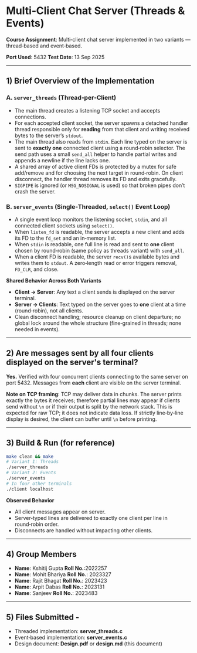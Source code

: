 # Multi‑Client Chat Server (Threads & Events)

**Course Assignment**: Multi‑client chat server implemented in two variants — thread‑based and event‑based.

**Port Used**: 5432
**Test Date**: 13 Sep 2025

---

## 1) Brief Overview of the Implementation

### A. `server_threads` (Thread‑per‑Client)

* The main thread creates a listening TCP socket and accepts connections.
* For each accepted client socket, the server spawns a detached handler thread responsible only for **reading** from that client and writing received bytes to the server’s `stdout`.
* The main thread also reads from `stdin`. Each line typed on the server is sent to **exactly one** connected client using a round‑robin selector. The send path uses a small `send_all` helper to handle partial writes and appends a newline if the line lacks one.
* A shared array of active client FDs is protected by a mutex for safe add/remove and for choosing the next target in round‑robin. On client disconnect, the handler thread removes its FD and exits gracefully.
* `SIGPIPE` is ignored (or `MSG_NOSIGNAL` is used) so that broken pipes don’t crash the server.

### B. `server_events` (Single‑Threaded, `select()` Event Loop)

* A single event loop monitors the listening socket, `stdin`, and all connected client sockets using `select()`.
* When `listen_fd` is readable, the server accepts a new client and adds its FD to the `fd_set` and an in‑memory list.
* When `stdin` is readable, one full line is read and sent to **one** client chosen by round‑robin (same policy as threads variant) with `send_all`.
* When a client FD is readable, the server `recv()`s available bytes and writes them to `stdout`. A zero‑length read or error triggers removal, `FD_CLR`, and close.

**Shared Behavior Across Both Variants**

* **Client → Server**: Any text a client sends is displayed on the server terminal.
* **Server → Clients**: Text typed on the server goes to **one** client at a time (round‑robin), not all clients.
* Clean disconnect handling; resource cleanup on client departure; no global lock around the whole structure (fine‑grained in threads; none needed in events).

---

## 2) Are messages sent by all four clients displayed on the server's terminal?

**Yes.** Verified with four concurrent clients connecting to the same server on port 5432. Messages from **each** client are visible on the server terminal.

**Note on TCP framing**: TCP may deliver data in chunks. The server prints exactly the bytes it receives; therefore partial lines may appear if clients send without `\n` or if their output is split by the network stack. This is expected for raw TCP; it does not indicate data loss. If strictly line‑by‑line display is desired, the client can buffer until `\n` before printing.

---

## 3) Build & Run (for reference)

```bash
make clean && make
# Variant 1: Threads
./server_threads
# Variant 2: Events
./server_events
# In four other terminals
./client localhost
```

**Observed Behavior**

* All client messages appear on server.
* Server‑typed lines are delivered to exactly one client per line in round‑robin order.
* Disconnects are handled without impacting other clients.

---

## 4) Group Members

* **Name**: Kshitij Gupta
  **Roll No.**:2022257
* **Name**: Mohit Bhariya
  **Roll No.**: 2023327
* **Name**: Rajit Bhagat
  **Roll No.**: 2023423
* **Name**: Arpit Dabas
  **Roll No.**: 2023131
* **Name**: Sanjeev
  **Roll No.**: 2023483


---

## 5) Files Submitted - 

* Threaded implementation: **server\_threads.c**
* Event‑based implementation: **server\_events.c**
* Design document: **Design.pdf** or **design.md** (this document)


